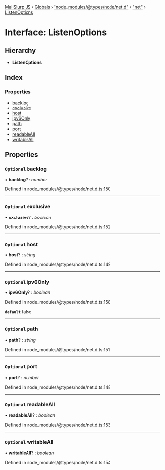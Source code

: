 [MailSlurp JS](../README.md) › [Globals](../globals.md) › ["node_modules/@types/node/net.d"](../modules/_node_modules__types_node_net_d_.md) › ["net"](../modules/_node_modules__types_node_net_d_._net_.md) › [ListenOptions](_node_modules__types_node_net_d_._net_.listenoptions.md)

# Interface: ListenOptions

## Hierarchy

* **ListenOptions**

## Index

### Properties

* [backlog](_node_modules__types_node_net_d_._net_.listenoptions.md#optional-backlog)
* [exclusive](_node_modules__types_node_net_d_._net_.listenoptions.md#optional-exclusive)
* [host](_node_modules__types_node_net_d_._net_.listenoptions.md#optional-host)
* [ipv6Only](_node_modules__types_node_net_d_._net_.listenoptions.md#optional-ipv6only)
* [path](_node_modules__types_node_net_d_._net_.listenoptions.md#optional-path)
* [port](_node_modules__types_node_net_d_._net_.listenoptions.md#optional-port)
* [readableAll](_node_modules__types_node_net_d_._net_.listenoptions.md#optional-readableall)
* [writableAll](_node_modules__types_node_net_d_._net_.listenoptions.md#optional-writableall)

## Properties

### `Optional` backlog

• **backlog**? : *number*

Defined in node_modules/@types/node/net.d.ts:150

___

### `Optional` exclusive

• **exclusive**? : *boolean*

Defined in node_modules/@types/node/net.d.ts:152

___

### `Optional` host

• **host**? : *string*

Defined in node_modules/@types/node/net.d.ts:149

___

### `Optional` ipv6Only

• **ipv6Only**? : *boolean*

Defined in node_modules/@types/node/net.d.ts:158

**`default`** false

___

### `Optional` path

• **path**? : *string*

Defined in node_modules/@types/node/net.d.ts:151

___

### `Optional` port

• **port**? : *number*

Defined in node_modules/@types/node/net.d.ts:148

___

### `Optional` readableAll

• **readableAll**? : *boolean*

Defined in node_modules/@types/node/net.d.ts:153

___

### `Optional` writableAll

• **writableAll**? : *boolean*

Defined in node_modules/@types/node/net.d.ts:154
